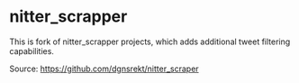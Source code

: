 # nitter_scrapper

This is fork of nitter_scrapper projects, which adds additional tweet filtering capabilities.

Source: https://github.com/dgnsrekt/nitter_scraper